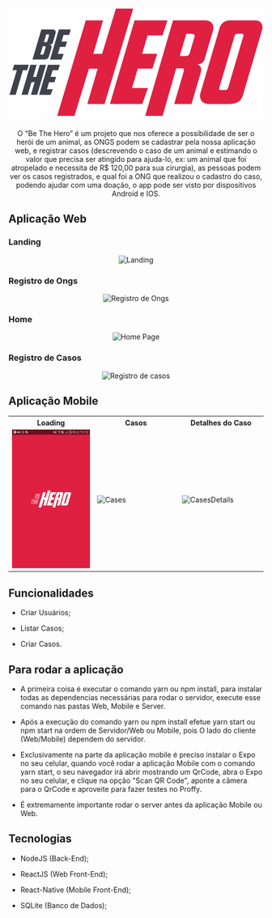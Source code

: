 <h1 align="center">
    <img alt="Logo" title="Logo" src="assets/logo.svg">
</h1>

<p align="center"> 
  O “Be The Hero” é um projeto que nos oferece a possibilidade de ser o herói de um animal,
  as ONGS podem se cadastrar pela nossa aplicação web, e registrar casos (descrevendo o caso de um
  animal e estimando o valor que precisa ser atingido para ajuda-lo, ex: um animal que foi atropelado e necessita de R$ 120,00 para sua cirurgia), as pessoas podem ver os casos registrados, e qual foi a ONG que realizou o cadastro do caso, podendo ajudar com uma doação, o app pode ser visto por dispositivos Android e IOS.
</p>

## Aplicação Web

### Landing 

<p align="center">
    <img alt="Landing" title="Landing" src="img/Web/landingBeTheHero.PNG">
</p>

### Registro de Ongs

<p align="center">
    <img alt="Registro de Ongs" title="Register Be The Hero" src="img/Web/RegisterBeTheHero.PNG">
</p>

### Home 

<p align="center">
    <img alt="Home Page" title="Home" src="img/Web/homeBeTheHero.PNG" color="##8257e5">
</p>

### Registro de Casos 

<p align="center">
    <img alt="Registro de casos" title="Case Register" src="img/Web/CaseRegister.PNG" color="##8257e5">
</p>

## Aplicação Mobile

<table>
  <tr>
    <th width="33.3%">
      Loading 
    </th>
    <th width="33.3%">
      Casos
    </th>
    <th width="33.3%">
      Detalhes do Caso
    </th>
  </tr>
  <tr>
    <td>
      <img alt="Loading" title="Loading" width="620" src="assets/Mobile/Loading.jpg">
    </td>
    <td>
        <img alt="Cases" title="Casos" width="620" src="img/Mobile/Cases.jpg">
    </td>
    <td>
        <img alt="CasesDetails" title="Detalhes do Caso" width="620" src="img/Mobile/CasesDetails.jpg">
    </td>
  </tr>
</table>

## Funcionalidades

* Criar Usuários;

* Listar Casos;

* Criar Casos.

## Para rodar a aplicação

  * A primeira coisa é executar o comando yarn ou npm install,
  para instalar todas as dependencias necessárias para rodar o
  servidor, execute esse comando nas pastas Web, Mobile e Server.

  * Após a execução do comando yarn ou npm install efetue yarn start
  ou npm start na ordem de Servidor/Web ou Mobile, pois O lado do cliente
  (Web/Mobile) dependem do servidor.

  * Exclusivamente na parte da aplicação mobile é preciso instalar o Expo 
  no seu celular, quando você rodar a aplicação Mobile com o comando yarn
  start, o seu navegador irá abrir mostrando um QrCode, abra o Expo no seu
  celular, e clique na opção "Scan QR Code", aponte a câmera para o QrCode
  e aproveite para fazer testes no Proffy. 

  * É extremamente importante rodar o server antes da aplicação Mobile ou Web. 

## Tecnologias

  * NodeJS (Back-End);

  * ReactJS (Web Front-End);

  * React-Native (Mobile Front-End);

  * SQLite (Banco de Dados);




